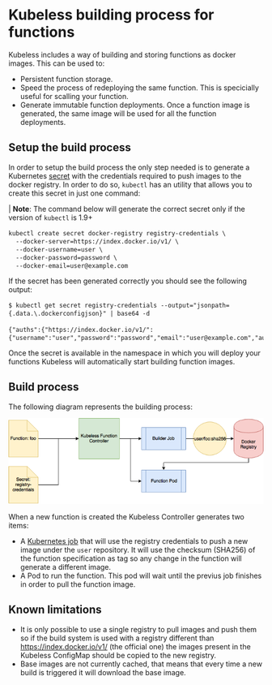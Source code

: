# Kubeless building process for functions

Kubeless includes a way of building and storing functions as docker images. This can be used to:

 - Persistent function storage.
 - Speed the process of redeploying the same function. This is specicially useful for scalling your function.
 - Generate immutable function deployments. Once a function image is generated, the same image will be used for all the function deployments.

## Setup the build process

In order to setup the build process the only step needed is to generate a Kubernetes [secret](https://kubernetes.io/docs/concepts/configuration/secret) with the credentials required to push images to the docker registry. In order to do so, `kubectl` has an utility that allows you to create this secret in just one command:

| **Note**: The command below will generate the correct secret only if the version of `kubectl` is 1.9+ 

```console
kubectl create secret docker-registry registry-credentials \
  --docker-server=https://index.docker.io/v1/ \
  --docker-username=user \
  --docker-password=password \
  --docker-email=user@example.com
```

If the secret has been generated correctly you should see the following output:

```console
$ kubectl get secret registry-credentials --output="jsonpath={.data.\.dockerconfigjson}" | base64 -d

{"auths":{"https://index.docker.io/v1/":{"username":"user","password":"password","email":"user@example.com","auth":"dGVfdDpwYZNz"}}}
```

Once the secret is available in the namespace in which you will deploy your functions Kubeless will automatically start building function images.

## Build process

The following diagram represents the building process:

![Build Process](./img/build-process.png)

When a new function is created the Kubeless Controller generates two items:
 
 - A [Kubernetes job](https://kubernetes.io/docs/concepts/workloads/controllers/jobs-run-to-completion/) that will use the registry credentials to push a new image under the `user` repository. It will use the checksum (SHA256) of the function specification as tag so any change in the function will generate a different image.
 - A Pod to run the function. This pod will wait until the previus job finishes in order to pull the function image.

## Known limitations

 - It is only possible to use a single registry to pull images and push them so if the build system is used with a registry different than https://index.docker.io/v1/ (the official one) the images present in the Kubeless ConfigMap should be copied to the new registry.
 - Base images are not currently cached, that means that every time a new build is triggered it will download the base image.